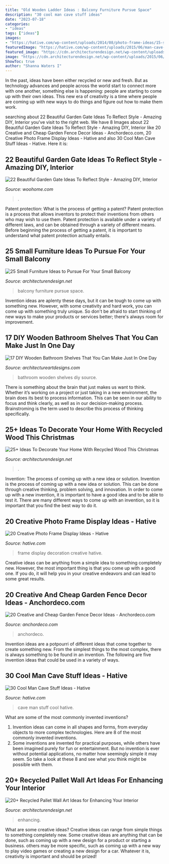 ```yaml
---
title: "Old Wooden Ladder Ideas : Balcony Furniture Pursue Space"
description: "30 cool man cave stuff ideas"
date: "2023-07-18"
categories:
- "ideas"
tags: ["ideas"]
images:
- "https://hative.com/wp-content/uploads/2014/08/photo-frame-ideas/15-stairwell-photo-wall-decoration.jpg"
featuredImage: "https://hative.com/wp-content/uploads/2015/06/man-cave-stuff/32-man-cave-stuff-ideas.jpg"
featured_image: "https://cdn.architecturendesign.net/wp-content/uploads/2015/06/AD-Pallet-Wall-Art-20.jpg"
image: "https://cdn.architecturendesign.net/wp-content/uploads/2015/06/AD-Pallet-Wall-Art-20.jpg"
ShowToc: true
author: "Shanna Waters I"
---
```



In the past, ideas have been either recycled or new and fresh. But as technology advances and people across the world start to connect more with one another, something else is happening: people are starting to come up with their own ideas. This new era of creativity is a time where people are coming up with new ways to do things and figure out how to make them work.

	

		
searching about 22 Beautiful Garden Gate Ideas To Reflect Style - Amazing DIY, Interior you've visit to the right web. We have 8 Images about 22 Beautiful Garden Gate Ideas To Reflect Style - Amazing DIY, Interior like 20 Creative and Cheap Garden Fence Decor Ideas - Anchordeco.com, 20 Creative Photo Frame Display Ideas - Hative and also 30 Cool Man Cave Stuff Ideas - Hative. Here it is:
		
    
## 22 Beautiful Garden Gate Ideas To Reflect Style - Amazing DIY, Interior

<img loading=lazy src="https://www.woohome.com/wp-content/uploads/2014/03/garden-gate-18.jpg" onerror="this.onerror=null;this.src='https://tse2.mm.bing.net/th?id=OIP.IqjIpO1NEXXQpf8UumkaxQHaJ7&amp;pid=15.1';" alt="22 Beautiful Garden Gate Ideas To Reflect Style - Amazing DIY, Interior">

_Source: woohome.com_

>. 

	

Patent protection: What is the process of getting a patent?
Patent protection is a process that allows inventors to protect their inventions from others who may wish to use them. Patent protection is available under a variety of different laws, and can be obtained through a variety of different means. Before beginning the process of getting a patent, it is important to understand what patent protection actually entails.

    
## 25 Small Furniture Ideas To Pursue For Your Small Balcony

<img loading=lazy src="http://cdn.architecturendesign.net/wp-content/uploads/2016/05/AD-Small-Furniture-Ideas-to-Pursue-For-Your-Small-Balcony-18.jpg" onerror="this.onerror=null;this.src='https://tse1.mm.bing.net/th?id=OIP.vhQssbbeqSqVn_7CN-wKZwHaLH&amp;pid=15.1';" alt="25 Small Furniture Ideas to Pursue For Your Small Balcony">

_Source: architecturendesign.net_

>balcony furniture pursue space. 

	

Invention ideas are aplenty these days, but it can be tough to come up with something new. However, with some creativity and hard work, you can come up with something truly unique. So don't be afraid to start thinking of new ways to make your products or services better; there's always room for improvement.

    
## 17 DIY Wooden Bathroom Shelves That You Can Make Just In One Day

<img loading=lazy src="https://www.architectureartdesigns.com/wp-content/uploads/2016/09/7-13.jpg" onerror="this.onerror=null;this.src='https://tse2.mm.bing.net/th?id=OIP.CSzwjnnYkNH1tOMKlNnNGQHaLH&amp;pid=15.1';" alt="17 DIY Wooden Bathroom Shelves That You Can Make Just In One Day">

_Source: architectureartdesigns.com_

>bathroom wooden shelves diy source. 

	

There is something about the brain that just makes us want to think. Whether it’s working on a project or just taking in a new environment, the brain does its best to process information. This can be seen in our ability to focus and think clearly, as well as in our decision-making process. Brainstroming is the term used to describe this process of thinking specifically.

    
## 25+ Ideas To Decorate Your Home With Recycled Wood This Christmas

<img loading=lazy src="https://cdn.architecturendesign.net/wp-content/uploads/2015/12/AD-Ideas-To-Decorate-Your-Home-With-Recycled-Wood-This-20.jpg" onerror="this.onerror=null;this.src='https://tse3.mm.bing.net/th?id=OIP.3hrp131gZ6c-KCDqkj-N7wHaQi&amp;pid=15.1';" alt="25+ Ideas To Decorate Your Home With Recycled Wood This Christmas">

_Source: architecturendesign.net_

>. 

	

Invention: The process of coming up with a new idea or solution.
Invention is the process of coming up with a new idea or solution. This can be done through creative thinking, problem solving, and innovation. In order to come up with a new invention, it is important to have a good idea and to be able to test it. There are many different ways to come up with an invention, so it is important that you find the best way to do it.

    
## 20 Creative Photo Frame Display Ideas - Hative

<img loading=lazy src="https://hative.com/wp-content/uploads/2014/08/photo-frame-ideas/15-stairwell-photo-wall-decoration.jpg" onerror="this.onerror=null;this.src='https://tse1.mm.bing.net/th?id=OIP.DDzoKH5ls5A57y_QTRu71AHaLH&amp;pid=15.1';" alt="20 Creative Photo Frame Display Ideas - Hative">

_Source: hative.com_

>frame display decoration creative hative. 

	

Creative ideas can be anything from a simple idea to something completely new. However, the most important thing is that you come up with a good one. If you do, it will help you in your creative endeavors and can lead to some great results.

    
## 20 Creative And Cheap Garden Fence Decor Ideas - Anchordeco.com

<img loading=lazy src="https://i1.wp.com/anchordeco.com/wp-content/uploads/2020/08/Using-Old-Window-and-Flower-Decorate-Wooden-Fance.jpg?resize=1067%2C1600&amp;ssl=1" onerror="this.onerror=null;this.src='https://tse3.mm.bing.net/th?id=OIP.Vw10KZRmB7PfStOEoFWVegHaLG&amp;pid=15.1';" alt="20 Creative and Cheap Garden Fence Decor Ideas - Anchordeco.com">

_Source: anchordeco.com_

>anchordeco. 

	

Invention ideas are a potpourri of different ideas that come together to create something new. From the simplest things to the most complex, there is always something to be found in an invention. The following are five invention ideas that could be used in a variety of ways.

    
## 30 Cool Man Cave Stuff Ideas - Hative

<img loading=lazy src="https://hative.com/wp-content/uploads/2015/06/man-cave-stuff/32-man-cave-stuff-ideas.jpg" onerror="this.onerror=null;this.src='https://tse2.mm.bing.net/th?id=OIP.ym7RTeEPnDHQA1SbX95aAwHaO0&amp;pid=15.1';" alt="30 Cool Man Cave Stuff Ideas - Hative">

_Source: hative.com_

>cave man stuff cool hative. 

	

What are some of the most commonly invented inventions?
1. Invention ideas can come in all shapes and forms, from everyday objects to more complex technologies. Here are 8 of the most commonly invented inventions.
2. Some inventions are invented for practical purposes, while others have been imagined purely for fun or entertainment. But no invention is ever without potential applications, no matter how seemingly simple it may seem. So take a look at these 8 and see what you think might be possible with them.

    
## 20+ Recycled Pallet Wall Art Ideas For Enhancing Your Interior

<img loading=lazy src="https://cdn.architecturendesign.net/wp-content/uploads/2015/06/AD-Pallet-Wall-Art-20.jpg" onerror="this.onerror=null;this.src='https://tse1.mm.bing.net/th?id=OIP.qmvGSoMFNI_DEIH-u0OUHQHaJ4&amp;pid=15.1';" alt="20+ Recycled Pallet Wall Art Ideas for Enhancing Your Interior">

_Source: architecturendesign.net_

>enhancing. 

	

What are some creative ideas?
Creative ideas can range from simple things to something completely new. Some creative ideas are anything that can be done, such as coming up with a new design for a product or starting a business. others may be more specific, such as coming up with a new way to play video games or creating a new design for a car. Whatever it is, creativity is important and should be prized!

